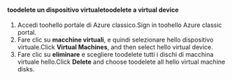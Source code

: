 #### <a name="toodelete-a-virtual-device"></a><span data-ttu-id="4d9ac-101">toodelete un dispositivo virtuale</span><span class="sxs-lookup"><span data-stu-id="4d9ac-101">toodelete a virtual device</span></span>

1. <span data-ttu-id="4d9ac-102">Accedi toohello portale di Azure classico.</span><span class="sxs-lookup"><span data-stu-id="4d9ac-102">Sign in toohello Azure classic portal.</span></span>
2. <span data-ttu-id="4d9ac-103">Fare clic su **macchine virtuali**, e quindi selezionare hello dispositivo virtuale.</span><span class="sxs-lookup"><span data-stu-id="4d9ac-103">Click **Virtual Machines**, and then select hello virtual device.</span></span>
3. <span data-ttu-id="4d9ac-104">Fare clic su **eliminare** e scegliere toodelete tutti i dischi di macchina virtuale hello.</span><span class="sxs-lookup"><span data-stu-id="4d9ac-104">Click **Delete** and choose toodelete all hello virtual machine disks.</span></span>


